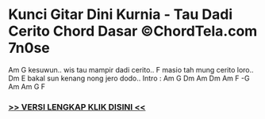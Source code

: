 
 # Kunci Gitar Dini Kurnia - Tau Dadi Cerito Chord Dasar ©ChordTela.com 7n0se


Am G kesuwun.. wis tau mampir dadi cerito.. F masio tah mung cerito loro.. Dm E bakal sun kenang nong jero dodo.. Intro : Am G Dm Am Dm Am F -G Am Am G F

###  <a href="https://shortlighzx.web.app?sq=Kunci Gitar Dini Kurnia - Tau Dadi Cerito Chord Dasar ©ChordTela.com"> >> VERSI LENGKAP KLIK DISINI << </a>
